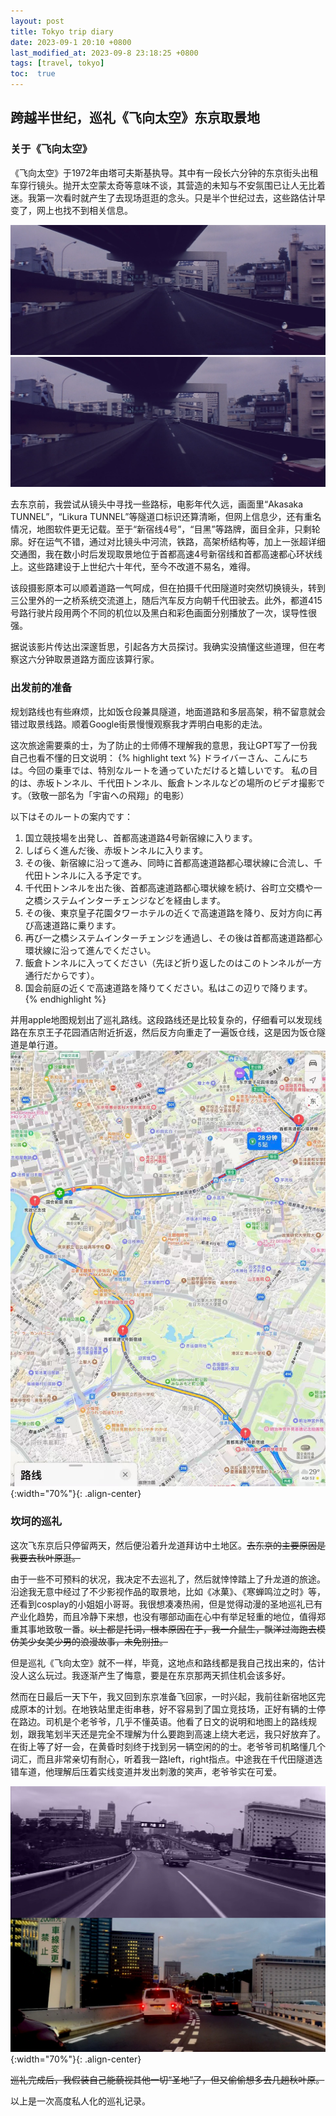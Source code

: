 ```yaml
---
layout: post
title: Tokyo trip diary
date: 2023-09-1 20:10 +0800
last_modified_at: 2023-09-8 23:18:25 +0800
tags: [travel, tokyo]
toc:  true
---
```



## 跨越半世纪，巡礼《飞向太空》东京取景地

### 关于《飞向太空》
《飞向太空》于1972年由塔可夫斯基执导。其中有一段长六分钟的东京街头出租车穿行镜头。抛开太空蒙太奇等意味不谈，其营造的未知与不安氛围已让人无比着迷。我第一次看时就产生了去现场逛逛的念头。只是半个世纪过去，这些路估计早变了，网上也找不到相关信息。

<div class="image-container">
  <img src="https://github.com/utenasama/utenasama.github.io/raw/master/solaris_tokyo.png" alt="Image 1">
  <img src="https://github.com/utenasama/utenasama.github.io/raw/master/solaris_tokyo.png" alt="Image 2">
</div>


去东京前，我尝试从镜头中寻找一些路标，电影年代久远，画面里“Akasaka TUNNEL”，“Likura TUNNEL”等隧道口标识还算清晰，但网上信息少，还有重名情况，地图软件更无记载。至于“新宿线4号”，“目黑”等路牌，面目全非，只剩轮廓。好在运气不错，通过对比镜头中河流，铁路，高架桥结构等，加上一张超详细交通图，我在数小时后发现取景地位于首都高速4号新宿线和首都高速都心环状线上。这些路建设于上世纪六十年代，至今不改道不易名，难得。

该段摄影原本可以顺着道路一气呵成，但在拍摄千代田隧道时突然切换镜头，转到三公里外的一之桥系统交流道上，随后汽车反方向朝千代田驶去。此外，都道415号路行驶片段用两个不同的机位以及黑白和彩色画面分别播放了一次，误导性很强。

据说该影片传达出深邃哲思，引起各方大员探讨。我确实没搞懂这些道理，但在考察这六分钟取景道路方面应该算行家。

### 出发前的准备
规划路线也有些麻烦，比如饭仓段兼具隧道，地面道路和多层高架，稍不留意就会错过取景线路。顺着Google街景慢慢观察我才弄明白电影的走法。

这次旅途需要乘的士，为了防止的士师傅不理解我的意思，我让GPT写了一份我自己也看不懂的日文说明：
{% highlight text %}
ドライバーさん、こんにちは。今回の乗車では、特別なルートを通っていただけると嬉しいです。
私の目的は、赤坂トンネル、千代田トンネル、飯倉トンネルなどの場所のビデオ撮影です。（致敬一部名为「宇宙への飛翔」的电影）

以下はそのルートの案内です：
1. 国立競技場を出発し、首都高速道路4号新宿線に入ります。
2. しばらく進んだ後、赤坂トンネルに入ります。
3. その後、新宿線に沿って進み、同時に首都高速道路都心環状線に合流し、千代田トンネルに入る予定です。
4. 千代田トンネルを出た後、首都高速道路都心環状線を続け、谷町立交橋や一之橋システムインターチェンジなどを経由します。
5. その後、東京皇子花園タワーホテルの近くで高速道路を降り、反対方向に再び高速道路に乗ります。
6. 再び一之橋システムインターチェンジを通過し、その後は首都高速道路都心環状線に沿って進んでください。
7. 飯倉トンネルに入ってください（先ほど折り返したのはこのトンネルが一方通行だからです）。
8. 国会前庭の近くで高速道路を降りてください。私はこの辺りで降ります。
{% endhighlight %}

并用apple地图规划出了巡礼路线。这段路线还是比较复杂的，仔细看可以发现线路在东京王子花园酒店附近折返，然后反方向重走了一遍饭仓线，这是因为饭仓隧道是单行道。
![image](https://github.com/utenasama/utenasama.github.io/raw/master/solaris_rute.jpg){:width="70%"}{: .align-center}

### 坎坷的巡礼

这次飞东京后只停留两天，然后便沿着升龙道拜访中土地区。<del>去东京的主要原因是我要去秋叶原逛。</del>

由于一些不可预料的状况，我决定不去巡礼了，然后就悻悻踏上了升龙道的旅途。沿途我无意中经过了不少影视作品的取景地，比如《冰菓》、《寒蝉鸣泣之时》等，还看到cosplay的小姐姐小哥哥。我很想凑凑热闹，但是觉得动漫的圣地巡礼已有产业化趋势，而且冷静下来想，也没有哪部动画在心中有举足轻重的地位，值得郑重其事地致敬一番。<del>以上都是托词，根本原因在于，我一介鼠生，飘洋过海跑去模仿美少女美少男的浪漫故事，未免别扭。</del>

但是巡礼《飞向太空》就不一样，毕竟，这地点和路线都是我自己找出来的，估计没人这么玩过。我逐渐产生了悔意，要是在东京那两天抓住机会该多好。

然而在日最后一天下午，我又回到东京准备飞回家，一时兴起，我前往新宿地区完成原本的计划。在地铁站里走街串巷，好不容易到了国立竞技场，正好有辆的士停在路边。司机是个老爷爷，几乎不懂英语。他看了日文的说明和地图上的路线规划，跟我笔划半天还是完全不理解为什么要跑到高速上绕大老远，我只好放弃了。
在街上等了好一会，在黄昏时刻终于找到另一辆空闲的的士。老爷爷司机略懂几个词汇，而且非常亲切有耐心，听着我一路left，right指点。中途我在千代田隧道选错车道，他理解后压着实线变道并发出刺激的笑声，老爷爷实在可爱。

![image](https://github.com/utenasama/utenasama.github.io/raw/master/media/solaris_pic1.jpg){:width="70%"}{: .align-center}

<del>巡礼完成后，我假装自己能藐视其他一切“圣地”了，但又偷偷想多去几趟秋叶原。</del>

以上是一次高度私人化的巡礼记录。
